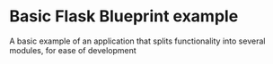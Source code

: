 # Basic Flask Blueprint example

A basic example of an application that splits functionality into several modules, for ease of development

